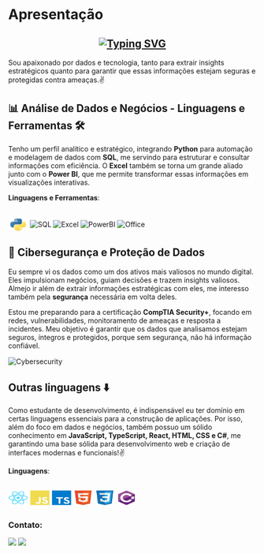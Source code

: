 # Apresentação

<h2 align="center">
  <a href="https://git.io/typing-svg">
    <img src="https://readme-typing-svg.herokuapp.com?font=Fira+Code&weight=700&size=30&pause=1000&color=FBA611&center=true&vCenter=true&width=500&lines=Olá!%2C+me+chamo+Luis!+👋;Bem-vindo+ao+meu+GitHub!+✌" 
    alt="Typing SVG" />
  </a>
</h2>
Sou apaixonado por dados e tecnologia, tanto para extrair insights estratégicos quanto para garantir que essas informações estejam seguras e protegidas contra ameaças.✌

## 📊 Análise de Dados e Negócios - Linguagens e Ferramentas 🛠️
Tenho um perfil analítico e estratégico, integrando **Python** para automação e modelagem de dados com **SQL**, me servindo para estruturar e consultar informações com eficiência. O **Excel** também se torna um grande aliado junto com o **Power BI**, que me permite transformar essas informações em visualizações interativas. 

**Linguagens e Ferramentas**:

<div style="display: inline_block"><br>
<img align="center" alt="Rafa-Python" height="30" width="40" src="https://raw.githubusercontent.com/devicons/devicon/master/icons/python/python-original.svg">
<img align="center" alt="SQL" height="30" width="40" src="https://www.svgrepo.com/show/255832/sql.svg">
<img align="center" alt="Excel" height="30" width="40" src="https://upload.wikimedia.org/wikipedia/commons/thumb/3/34/Microsoft_Office_Excel_%282019–present%29.svg/2203px-Microsoft_Office_Excel_%282019–present%29.svg.png">
<img align="center" alt="PowerBI" height="30" width="40" src="https://upload.wikimedia.org/wikipedia/commons/thumb/c/cf/New_Power_BI_Logo.svg/600px-New_Power_BI_Logo.svg.png">
<img align="center" alt="Office" height="30" width="40" src="https://upload.wikimedia.org/wikipedia/commons/thumb/0/0c/Microsoft_Office_logo_%282013–2019%29.svg/648px-Microsoft_Office_logo_%282013–2019%29.svg.png">
</div>

## 🔐 Cibersegurança e Proteção de Dados  

Eu sempre vi os dados como um dos ativos mais valiosos no mundo digital. Eles impulsionam negócios, guiam decisões e trazem insights valiosos. Almejo ir além de extrair informações estratégicas com eles, me interesso também pela **segurança** necessária em volta deles.

Estou me preparando para a certificação **CompTIA Security+**, focando em redes, vulnerabilidades, monitoramento de ameaças e resposta a incidentes. Meu objetivo é garantir que os dados que analisamos estejam seguros, íntegros e protegidos, porque sem segurança, não há informação confiável.

<img align="center" alt="Cybersecurity" height="50" width="50" src="https://cdn.prod.website-files.com/63eef1be981a383fb127661f/6470af4055598689d5eb6403_Frame%2096262.png">


## Outras linguagens ⬇️

Como estudante de desenvolvimento, é indispensável eu ter domínio em certas linguagens essenciais para a construção de aplicações. Por isso, além do foco em dados e negócios, também possuo um sólido conhecimento em **JavaScript, TypeScript, React, HTML, CSS e C#**, me garantindo uma base sólida para desenvolvimento web e criação de interfaces modernas e funcionais!✌

**Linguagens**:

<div style="display: inline_block"><br>
  <img align="center" alt="Rafa-React" height="30" width="40" src="https://raw.githubusercontent.com/devicons/devicon/master/icons/react/react-original.svg">
  <img align="center" alt="Rafa-Js" height="30" width="40" src="https://raw.githubusercontent.com/devicons/devicon/master/icons/javascript/javascript-plain.svg">
  <img align="center" alt="Rafa-Ts" height="30" width="40" src="https://raw.githubusercontent.com/devicons/devicon/master/icons/typescript/typescript-plain.svg">
  <img align="center" alt="Rafa-HTML" height="30" width="40" src="https://raw.githubusercontent.com/devicons/devicon/master/icons/html5/html5-original.svg">
  <img align="center" alt="Rafa-CSS" height="30" width="40" src="https://raw.githubusercontent.com/devicons/devicon/master/icons/css3/css3-original.svg">
  <img align="center" alt="Rafa-Csharp" height="30" width="40" src="https://raw.githubusercontent.com/devicons/devicon/master/icons/csharp/csharp-original.svg">
</div>
  
  ##
  ### Contato:

<div>  
  <a href="https://www.linkedin.com/in/luis-duarte-560993291/" target="_blank"><img src="https://img.shields.io/badge/-LinkedIn-%230077B5?style=for-the-badge&logo=linkedin&logoColor=white" target="_blank"></a> 
  <a href = "mailto:luiscmduarte077@gmail.com"><img src="https://img.shields.io/badge/-Gmail-%23333?style=for-the-badge&logo=gmail&logoColor=white" target="_blank"></a
  
</div>

<!--






  <a href="https://www.instagram.com/luis.duarte0/" target="_blank"><img src="https://img.shields.io/badge/-Instagram-%23E4405F?style=for-the-badge&logo=instagram&logoColor=white" target="_blank"></a>
-->








<!--
**LuisDuarte0/LuisDuarte0** is a ✨ _special_ ✨ repository because its `README.md` (this file) appears on your GitHub profile.

Here are some ideas to get you started:

- 🔭 I’m currently working on ...
- 🌱 I’m currently learning ...
- 👯 I’m looking to collaborate on ...
- 🤔 I’m looking for help with ...
- 💬 Ask me about ...
- 📫 How to reach me: ...
- 😄 Pronouns: ...
- ⚡ Fun fact: ...
-->
